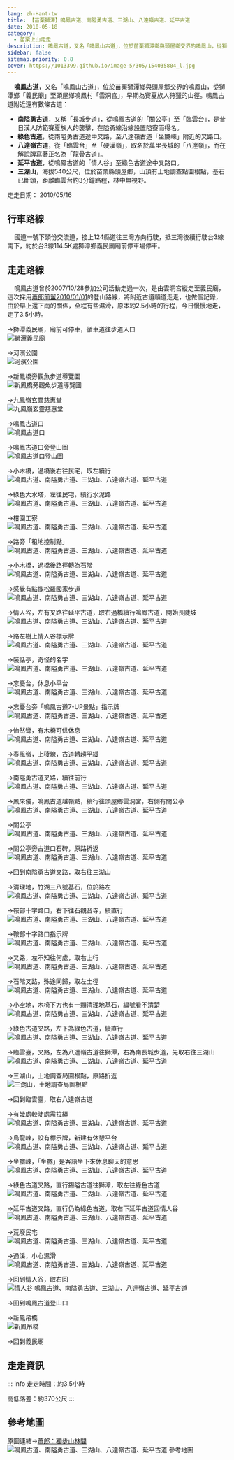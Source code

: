 ```yaml
---
lang: zh-Hant-tw
title: 【苗栗獅潭】鳴鳳古道、南隘勇古道、三湖山、八達嶺古道、延平古道
date: 2010-05-18
category: 
  - 苗栗上山走走
description: 鳴鳳古道，又名「鳴鳳山古道」，位於苗栗獅潭鄉與頭屋鄉交界的鳴鳳山，從獅潭鄉「義民廟」至頭屋鄉鳴鳳村「雲洞宮」，早期為賽夏族人狩獵的山徑。鳴鳳古道附近還有數條古道：南隘勇古道（又稱「長城步道」）、綠色古道、八達嶺古道（又稱「龍骨古道」）、延平古道與三湖山。
sidebar: false
sitemap.priority: 0.8
cover: https://1013399.github.io/image-5/305/154035804_l.jpg
---
```


    **鳴鳳古道**，又名「鳴鳳山古道」，位於苗栗獅潭鄉與頭屋鄉交界的鳴鳳山，從獅潭鄉「義民廟」至頭屋鄉鳴鳳村「雲洞宮」，早期為賽夏族人狩獵的山徑。鳴鳳古道附近還有數條古道：

<!-- more -->

- **南隘勇古道**，又稱「長城步道」，從鳴鳳古道的「關公亭」至「臨雲台」，是昔日漢人防範賽夏族人的襲擊，在隘勇線沿線設置隘寮而得名。  
- **綠色古道**，從南隘勇古道途中叉路，至八達嶺古道「坐嬲崠」附近的叉路口。  
- **八達嶺古道**，從「臨雲台」至「硬漢嶺」，取名於萬里長城的「八達嶺」，而在解說牌寫著正名為「龍骨古道」。  
- **延平古道**，從鳴鳳古道的「情人谷」至綠色古道途中叉路口。  
- **三湖山**，海拔540公尺，位於苗栗縣頭屋鄉，山頂有土地調查點圖根點，基石已斷頭，距離臨雲台約3分鐘路程，林中無視野。


走走日期： 2010/05/16

## 行車路線
    國道一號下頭份交流道，接上124縣道往三灣方向行駛，抵三灣後續行駛台3線南下，約於台3線114.5K處獅潭鄉義民廟廟前停車場停車。

## 走走路線
    鳴鳳古道曾於2007/10/28參加公司活動走過一次，是由雲洞宮縱走至義民廟，這次採用[蕭郎前輩2010/01/01](http://www.yougoipay.com/kenny/w901/index.htm)的登山路線，將附近古道順道走走，也做個記錄，由於早上還下雨的關係，全程有些濕滑，原本約2.5小時的行程，今日慢慢地走，走了3.5小時。

→獅潭義民廟，廟前可停車，循車道往步道入口  
![獅潭義民廟](https://1013399.github.io/image-5/305/154035634_l.jpg)

→河濱公園  
![河濱公園](https://1013399.github.io/image-5/305/154035642_l.jpg)

→新鳳橋旁觀魚步道導覽圖  
![新鳳橋旁觀魚步道導覽圖](https://1013399.github.io/image-5/305/154035664_l.jpg)

→九鳳嶺玄靈慈惠堂  
![九鳳嶺玄靈慈惠堂](https://1013399.github.io/image-5/305/154035671_l.jpg)

→鳴鳳古道口  
![鳴鳳古道口](https://1013399.github.io/image-5/305/154035689_l.jpg)

→鳴鳳古道口旁登山圖  
![鳴鳳古道口登山圖](https://1013399.github.io/image-5/305/154035700_l.jpg)

→小木橋，過橋後右往民宅，取左續行  
![鳴鳳古道、南隘勇古道、三湖山、八達嶺古道、延平古道](https://1013399.github.io/image-5/305/154035708_l.jpg)

→綠色大水塔，左往民宅，續行水泥路  
![鳴鳳古道、南隘勇古道、三湖山、八達嶺古道、延平古道](https://1013399.github.io/image-5/305/154035744_l.jpg)

→柑園工寮  
![鳴鳳古道、南隘勇古道、三湖山、八達嶺古道、延平古道](https://1013399.github.io/image-5/305/154035776_l.jpg)

→路旁「租地控制點」  
![鳴鳳古道、南隘勇古道、三湖山、八達嶺古道、延平古道](https://1013399.github.io/image-5/305/154035789_l.jpg)

→小木橋，過橋後路徑轉為石階  
![鳴鳳古道、南隘勇古道、三湖山、八達嶺古道、延平古道](https://1013399.github.io/image-5/305/154035793_l.jpg)

→感覺有點像松羅國家步道  
![鳴鳳古道、南隘勇古道、三湖山、八達嶺古道、延平古道](https://1013399.github.io/image-5/305/154035804_l.jpg)

→情人谷，左有叉路往延平古道，取右過橋續行鳴鳳古道，開始長陡坡  
![鳴鳳古道、南隘勇古道、三湖山、八達嶺古道、延平古道](https://1013399.github.io/image-5/305/154035850_l.jpg)

→路左樹上情人谷標示牌  
![鳴鳳古道、南隘勇古道、三湖山、八達嶺古道、延平古道](https://1013399.github.io/image-5/305/154035900_l.jpg)

→裝話亭，奇怪的名字  
![鳴鳳古道、南隘勇古道、三湖山、八達嶺古道、延平古道](https://1013399.github.io/image-5/305/154035944_l.jpg)

→忘憂台，休息小平台  
![鳴鳳古道、南隘勇古道、三湖山、八達嶺古道、延平古道](https://1013399.github.io/image-5/305/154035953_l.jpg)

→忘憂台旁「鳴鳳古道7-UP景點」指示牌  
![鳴鳳古道、南隘勇古道、三湖山、八達嶺古道、延平古道](https://1013399.github.io/image-5/305/154035958_l.jpg)

→怡然彎，有木椅可供休息  
![鳴鳳古道、南隘勇古道、三湖山、八達嶺古道、延平古道](https://1013399.github.io/image-5/305/154035986_l.jpg)

→春風嶺，上稜線，古道轉趨平緩  
![鳴鳳古道、南隘勇古道、三湖山、八達嶺古道、延平古道](https://1013399.github.io/image-5/305/154035994_l.jpg)

→南隘勇古道叉路，續往前行  
![鳴鳳古道、南隘勇古道、三湖山、八達嶺古道、延平古道](https://1013399.github.io/image-5/305/154035999_l.jpg)

→鳳來儀，鳴鳳古道越嶺點，續行往頭屋鄉雲洞宮，右側有關公亭  
![鳴鳳古道、南隘勇古道、三湖山、八達嶺古道、延平古道](https://1013399.github.io/image-5/305/154036022_l.jpg)

→關公亭  
![鳴鳳古道、南隘勇古道、三湖山、八達嶺古道、延平古道](https://1013399.github.io/image-5/305/154036030_l.jpg)

→關公亭旁古道口石碑，原路折返  
![鳴鳳古道、南隘勇古道、三湖山、八達嶺古道、延平古道](https://1013399.github.io/image-5/305/154036039_l.jpg)

→回到南隘勇古道叉路，取右往三湖山

→清理地，竹湖三八號基石，位於路左  
![鳴鳳古道、南隘勇古道、三湖山、八達嶺古道、延平古道](https://1013399.github.io/image-5/305/154036073_l.jpg)

→鞍部十字路口，右下往石觀音寺，續直行  
![鳴鳳古道、南隘勇古道、三湖山、八達嶺古道、延平古道](https://1013399.github.io/image-5/305/154036111_l.jpg)

→鞍部十字路口指示牌  
![鳴鳳古道、南隘勇古道、三湖山、八達嶺古道、延平古道](https://1013399.github.io/image-5/305/154036157_l.jpg)

→叉路，左不知往何處，取右上行  
![鳴鳳古道、南隘勇古道、三湖山、八達嶺古道、延平古道](https://1013399.github.io/image-5/305/154036165_l.jpg)

→石階叉路，殊途同歸，取左土徑  
![鳴鳳古道、南隘勇古道、三湖山、八達嶺古道、延平古道](https://1013399.github.io/image-5/305/154036171_l.jpg)

→小空地，木椅下方也有一顆清理地基石，編號看不清楚  
![鳴鳳古道、南隘勇古道、三湖山、八達嶺古道、延平古道](https://1013399.github.io/image-5/305/154036175_l.jpg)

→綠色古道叉路，左下為綠色古道，續直行  
![鳴鳳古道、南隘勇古道、三湖山、八達嶺古道、延平古道](https://1013399.github.io/image-5/305/154036194_l.jpg)

→臨雲臺，叉路，左為八達嶺古道往獅潭，右為南長城步道，先取右往三湖山  
![鳴鳳古道、南隘勇古道、三湖山、八達嶺古道、延平古道](https://1013399.github.io/image-5/305/154036262_l.jpg)

→三湖山，土地調查局圖根點，原路折返  
![三湖山，土地調查局圖根點](https://1013399.github.io/image-5/305/154036265_l.jpg)

→回到臨雲臺，取右八達嶺古道

→有幾處較陡處需拉繩  
![鳴鳳古道、南隘勇古道、三湖山、八達嶺古道、延平古道](https://1013399.github.io/image-5/305/154036328_l.jpg)

→烏龍崠，設有標示牌，新建有休憩平台  
![鳴鳳古道、南隘勇古道、三湖山、八達嶺古道、延平古道](https://1013399.github.io/image-5/305/154036376_l.jpg)

→坐嬲崠，「坐嬲」是客語坐下來休息聊天的意思  
![鳴鳳古道、南隘勇古道、三湖山、八達嶺古道、延平古道](https://1013399.github.io/image-5/305/154036436_l.jpg)

→綠色古道叉路，直行錫隘古道往獅潭，取左往綠色古道  
![鳴鳳古道、南隘勇古道、三湖山、八達嶺古道、延平古道](https://1013399.github.io/image-5/305/154036442_l.jpg)

→延平古道叉路，直行仍為綠色古道，取右下延平古道回情人谷  
![鳴鳳古道、南隘勇古道、三湖山、八達嶺古道、延平古道](https://1013399.github.io/image-5/305/154036460_l.jpg)

→荒廢民宅  
![鳴鳳古道、南隘勇古道、三湖山、八達嶺古道、延平古道](https://1013399.github.io/image-5/305/154036504_l.jpg)

→過溪，小心濕滑  
![鳴鳳古道、南隘勇古道、三湖山、八達嶺古道、延平古道](https://1013399.github.io/image-5/305/154036515_l.jpg)

→回到情人谷，取右回  
![情人谷 鳴鳳古道、南隘勇古道、三湖山、八達嶺古道、延平古道](https://1013399.github.io/image-5/305/154036567_l.jpg)

→回到鳴鳳古道登山口

→新鳳吊橋  
![新鳳吊橋](https://1013399.github.io/image-5/305/154036575_l.jpg)

→回到義民廟


## 走走資訊
::: info
走走時間：約3.5小時

高低落差：約370公尺
:::

## 參考地圖
原圖連結→[蕭郎：獨步山林間](http://www.yougoipay.com/kenny/w901/index.htm)  
![鳴鳳古道、南隘勇古道、三湖山、八達嶺古道、延平古道 參考地圖](https://1013399.github.io/image-5/305/154036752_l.jpg)